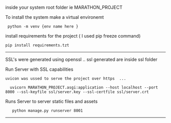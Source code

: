 inside your system root folder  ie MARATHON_PROJECT 

To install the system make a virtual environemt

     python -m venv {env name here }

install requirements for the project ( I used pip freeze command)

    pip install requirements.tzt

_______________________________
 
SSL's were generated using openssl ..
ssl generated are inside ssl folder

Run Server with SSL capabilities

    uvicon was ussed to serve the project over https  ...

      uvicorn MARATHON_PROJECT.asgi:application --host localhost --port 8000 --ssl-keyfile ssl/server.key --ssl-certfile ssl/server.crt

Runs Server to server static files and assets

       python manage.py runserver 8001


________________________
